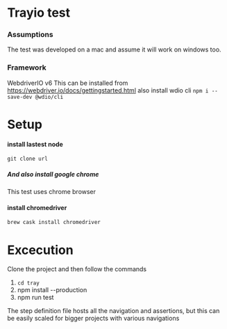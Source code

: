 # Trayio test
### Assumptions
The test was developed on a mac and assume it will work on windows too.

### Framework
WebdriverIO v6
This can be installed from https://webdriver.io/docs/gettingstarted.html
also install wdio cli
`npm i --save-dev @wdio/cli`

# Setup
#### install lastest node
`git clone url`

##### And also install google chrome
This test uses chrome browser

#### install chromedriver
`brew cask install chromedriver`

# Excecution
Clone the project and then follow the commands

1. `cd tray`
2. npm install --production
3. npm run test

The step definition file hosts all the navigation and assertions, but this can be easily scaled for bigger projects with various navigations